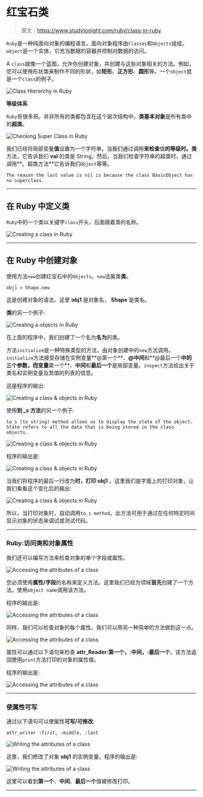 # 红宝石类

> 原文：<https://www.studytonight.com/ruby/class-in-ruby>

`Ruby`是一种纯面向对象的编程语言。面向对象程序由`Classes`和`Objects`组成。`object`是一个实体，它充当数据的容器并控制对数据的访问。

A `class`就像一个蓝图，允许你创建对象，并创建与这些对象相关的方法。例如，您可以使用形状类来制作不同的形状，如**矩形**、**正方形**、**圆形**等。一个`object`就是一个`class`的例子。

![Class Hierarchy in Ruby](img/35fcc1178b6ab758c478e53e380d6dba.png)

**等级体系**

`Ruby`有很多班。并非所有的类都包含在这个层次结构中。**类基本对象**是所有类中的**超类**。

![Checking Super Class in Ruby](img/cb1cb014954599f93ecc488a24886d1e.png)

我们已经将局部变量**值**设置为一个字符串。当我们通过调用**来检查**值**的等级时。类**方法，它告诉我们 **val** 的类是 String。然后，当我们检查字符串的超类时，通过调用**。超类方法**它告诉我们`Object`等等。

```
The reason the last value is nil is because the class BasicObject has no superclass.
```

* * *

## 在 Ruby 中定义类

`Ruby`中的一个类以关键字`class`开头，后面跟着类的名称。

![Creating a class in Ruby](img/7495cce8e031fbafba31700194799122.png)

* * *

## 在 Ruby 中创建对象

使用方法`new`创建红宝石中的`Objects`。`new`法属类**类**。

```
obj1 = Shape.new
```

这是创建对象的语法。这里 **obj1** 是对象名， **Shape** 是类名。

**类**的另一个例子:

![Creating a objects in Ruby](img/7b2737d89994fae81310d4f2d3284860.png)

在上面的程序中，我们创建了一个名为**名为**的类。

方法`initialize`是一种特殊类型的方法，由对象创建中的`new`方法调用。`initialize`方法接受存储在实例变量**@第一个**、**@中间**和**@最后一个**中的三个参数，而变量**第一个**、**中间**和**最后一个**是局部变量。`inspect`方法给出关于类名和实例变量及其值的列表的信息。

这是程序的输出:

![Creating a class & objects in Ruby](img/0e7f986e39bb335eb39a6af484e3365a.png)

使用**到 _s 方法**的另一个例子:

```
to_s (to string) method allows us to display the state of the object. State refers to all the data that is being stored in the class objects.
```

![Creating a class & objects in Ruby](img/ae39bddaa2a4c4cf48fcfb538593dedc.png)

程序的输出是:

![Creating a class & objects in Ruby](img/c013159d7c70000fbeaba1e00ee2e955.png)

当我们将程序的最后一行改为**时，打印 obj1** 。这里我们是字面上的打印对象，让我们看看这个变化后的输出:

![Creating a class & objects in Ruby](img/443296e3210ec75490a3c01132fc42c8.png)

所以，当打印对象时，自动调用`to_s method`。此方法可用于通过在任何特定时间显示对象的状态来调试或测试代码。

* * *

### Ruby:访问类和对象属性

我们还可以编写方法来检查对象的单个字段或属性。

![Accessing the attributes of a class](img/4076c4023d51deca6b16e87f0bd9693f.png)

您必须使用**属性/字段**的名称来定义方法。这里我们已经为领域**首先**创建了一个方法。使用`object name`调用该方法。

程序的输出是:

![Accessing the attributes of a class](img/2473561aaaf67dc2bd086af9c5c383b8.png)

同样，我们可以检查对象的每个属性。我们可以用另一种简单的方法做到这一点。

![Accessing the attributes of a class](img/c31f465d93aefca4ac64b5bba4eea49c.png)

属性可以通过以下语句来检查 **attr_Reader:第一个，:中间，:最后一个**。该方法返回使用`print`方法打印的对象的属性值。

程序的输出是:

![Accessing the attributes of a class](img/5718a2c13d8e8f08e767f9fc8ba6654f.png)

* * *

### 使属性可写

通过以下语句可以使属性**可写/可修改**:

```
attr_writer :first, :middle, :last
```

![Writing the attributes of a class](img/e728956f484df2df1b2c2c88d95835d9.png)

这里，我们修改了对象 **obj1** 的实例变量。程序的输出是:

![Writing the attributes of a class](img/27e68d7edcc9a4a5252b004e8b9f3e32.png)

这里可以看到**第一个**、**中间**、**最后一个**值被修改打印。

* * *